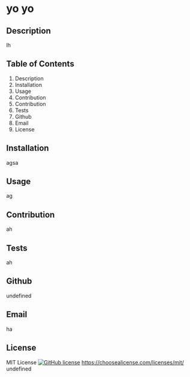 # yo yo
## Description
lh
## Table of Contents
1. Description
2. Installation
3. Usage
4. Contribution
5. Contribution
6. Tests
7. Github
8. Email
9. License
## Installation 
agsa
## Usage
ag
## Contribution
ah
## Tests
ah
## Github
undefined
## Email
ha
## License
MIT License
[![GitHub license](https://img.shields.io/badge/license-MIT-brightgreen)](https://img.shields.io/badge/license-MIT-brightgreen)
https://choosealicense.com/licenses/mit/
undefined
  